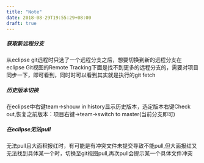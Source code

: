 ```yaml
---
title: "Note"
date: 2018-08-29T19:55:29+08:00
draft: true
---
```


##### 获取新远程分支
从eclipse git远程时只选了一个远程分支之后，想要切换到新的远程分支在eclipse Git视图的Remote Tracking下面是找不到更多的远程分支的，需要对项目同步一下，即可看到，同时时可以看到其实就是执行的git fetch

##### 历史版本切换
在eclipse中右键team->shouw in history显示历史版本，选定版本右键Check out,恢复之前版本：项目右键->team->switch to master(当前分支即可)

##### 在eclipse无法pull
无法pull且大面积报红时，有可能是有冲突文件未提交导致不能pull,但大面报红又无法找到具体某一个时，切换至git视图pull,再次pull会提示某一个具体文件冲突